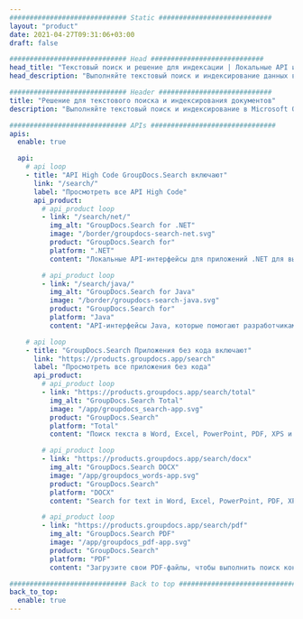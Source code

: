 ```yaml
---
############################# Static ############################
layout: "product"
date: 2021-04-27T09:31:06+03:00
draft: false

############################# Head ############################
head_title: "Текстовый поиск и решение для индексации | Локальные API и бесплатное приложение"
head_description: "Выполняйте текстовый поиск и индексирование данных в MS Office, OpenDocument, PDF и других форматах файлов с помощью локальных API-интерфейсов или используйте онлайн-приложение для поиска документов.."

############################# Header ############################
title: "Решение для текстового поиска и индексирования документов"
description: "Выполняйте текстовый поиск и индексирование в Microsoft Office, OpenOffice, PDF и многих других форматах файлов документов.."

############################# APIs ###############################
apis:
  enable: true

  api:
    # api loop
    - title: "API High Code GroupDocs.Search включают"
      link: "/search/"
      label: "Просмотреть все API High Code"
      api_product:
        # api_product loop
        - link: "/search/net/"
          img_alt: "GroupDocs.Search for .NET"
          image: "/border/groupdocs-search-net.svg"
          product: "GroupDocs.Search for"
          platform: ".NET"
          content: "Локальные API-интерфейсы для приложений .NET для выполнения индексации данных и текстового поиска в ваших документах.."

        # api_product loop
        - link: "/search/java/"
          img_alt: "GroupDocs.Search for Java"
          image: "/border/groupdocs-search-java.svg"
          product: "GroupDocs.Search for"
          platform: "Java"
          content: "API-интерфейсы Java, которые помогают разработчикам реализовать текстовый поиск и индексацию данных для предоставленных документов в приложениях на основе Java.."

    # api loop
    - title: "GroupDocs.Search Приложения без кода включают"
      link: "https://products.groupdocs.app/search"
      label: "Просмотреть все приложения без кода"
      api_product:
        # api_product loop
        - link: "https://products.groupdocs.app/search/total"
          img_alt: "GroupDocs.Search Total"
          image: "/app/groupdocs_search-app.svg"
          product: "GroupDocs.Search"
          platform: "Total"
          content: "Поиск текста в Word, Excel, PowerPoint, PDF, XPS и многих других типах файлов."

        # api_product loop
        - link: "https://products.groupdocs.app/search/docx"
          img_alt: "GroupDocs.Search DOCX"
          image: "/app/groupdocs_words-app.svg"
          product: "GroupDocs.Search"
          platform: "DOCX"
          content: "Search for text in Word, Excel, PowerPoint, PDF, XPS &amp; many other types of files."

        # api_product loop
        - link: "https://products.groupdocs.app/search/pdf"
          img_alt: "GroupDocs.Search PDF"
          image: "/app/groupdocs_pdf-app.svg"
          product: "GroupDocs.Search"
          platform: "PDF"
          content: "Загрузите свои PDF-файлы, чтобы выполнить поиск контента прямо из веб-браузера.."

############################# Back to top ###############################
back_to_top:
  enable: true
---
```


